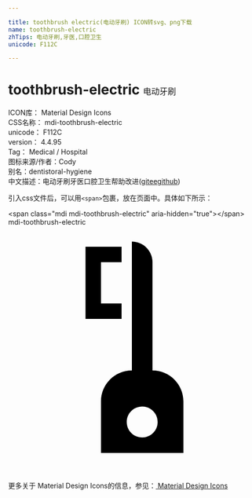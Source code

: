 ```yaml
---

title: toothbrush electric(电动牙刷) ICON转svg、png下载
name: toothbrush-electric
zhTips: 电动牙刷,牙医,口腔卫生
unicode: F112C

---
```


# toothbrush-electric  <small style="font-size: 60%;font-weight: 100">电动牙刷</small>


<div class="detail-page">
<p>
<span>
ICON库：
<span class="badge-secondary badge">Material Design Icons</span> 
</span>
<br/>
<span>
CSS名称：
<span class="badge-secondary badge">mdi-toothbrush-electric</span> 
</span>
<br/>
<span>
unicode：
<span class="badge-secondary badge">F112C</span> 
</span>
<br/>
<span>
version：
<span class="badge-secondary badge">4.4.95</span> 
</span>
<br/>
<span>Tag：
<span class="badge-light badge">Medical / Hospital</span>
</span>
<br/>
<span>图标来源/作者：<span class="badge-light badge">Cody</span></span> 
<br/>
<span>别名：<span class="badge-light badge">dentist</span><span class="badge-light badge">oral-hygiene</span></span><br/><span class="zh-detail">中文描述：<span class="badge-primary badge">电动牙刷</span><span class="badge-primary badge">牙医</span><span class="badge-primary badge">口腔卫生</span><span class="help-link"><span>帮助改进</span>(<a href="https://gitee.com/liuwave/icon-helper/edit/master/json/material/toothbrush-electric.json" target="_blank" rel="noopener noreferrer">gitee</a><a href="https://github.com/liuwave/icon-helper/edit/master/json/material/toothbrush-electric.json" target="_blank" rel="noopener noreferrer">github</a></span>)</span><br/>
</p>
</div>
<div class="alert alert-dark">
  <i class="mdi mdi-toothbrush-electric mdi-48px"></i>
  <i class="mdi mdi-toothbrush-electric mdi-36px"></i>
  <i class="mdi mdi-toothbrush-electric mdi-24px"></i>
  <i class="mdi mdi-toothbrush-electric mdi-18px"></i>
</div>
<div>
  <p>引入css文件后，可以用<code>&lt;span&gt;</code>包裹，放在页面中。具体如下所示：    
  </p>
  <div class="alert alert-primary" style="font-size: 14px">
    &lt;span class="mdi mdi-toothbrush-electric" aria-hidden="true"&gt;&lt;/span&gt;
    <copy-btn content='<span class="mdi mdi-toothbrush-electric" aria-hidden="true"></span>'></copy-btn>
  </div>
  <div class="alert alert-secondary">
    <i class="mdi mdi-toothbrush-electric"
    style="font-size: 24px"
    aria-hidden="true"></i> mdi-toothbrush-electric
    <copy-btn content="mdi-toothbrush-electric" btn-title="复制图标名称"></copy-btn>
  </div>
</div>
<div id="svg" class="svg-wrap">
<svg xmlns="http://www.w3.org/2000/svg" viewBox="0 0 24 24"><path d="M12 1.5V14C10.34 14 9 15.34 9 17V22H17V17C17 15.34 15.66 14 14 14V3.5C14 2.4 13.11 1.5 12 1.5M7.5 2V9H11V7.5H9V3.5H11V2H7.5M13 17.5C13.83 17.5 14.5 18.17 14.5 19C14.5 19.83 13.83 20.5 13 20.5C12.17 20.5 11.5 19.83 11.5 19C11.5 18.17 12.17 17.5 13 17.5Z" /></svg>
</div>
<detail full-name='mdi-toothbrush-electric'></detail>
    
<div><p>更多关于 Material Design Icons的信息，参见：<a target="_blank" href="https://iconhelper.cn/material.html"> Material Design Icons</a>
</p></div>
